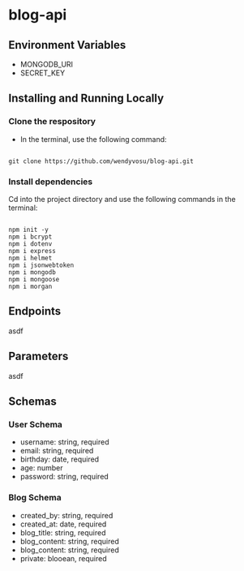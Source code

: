 # blog-api

Environment Variables
-
- MONGODB_URI
- SECRET_KEY

Installing and Running Locally
-
### Clone the respository
- In the terminal, use the following command: 

<code>
git clone https://github.com/wendyvosu/blog-api.git
</code>

### Install dependencies
Cd into the project directory and use the following commands in the terminal: 

<code>
npm init -y
npm i bcrypt
npm i dotenv
npm i express
npm i helmet
npm i jsonwebtoken
npm i mongodb
npm i mongoose
npm i morgan
</code>

Endpoints
-
asdf

Parameters
-
asdf

Schemas
-
### User Schema
- username: string, required
- email: string, required
- birthday: date, required
- age: number
- password: string, required

### Blog Schema
- created_by: string, required
- created_at: date, required
- blog_title: string, required
- blog_content: string, required
- blog_content: string, required
- private: blooean, required
